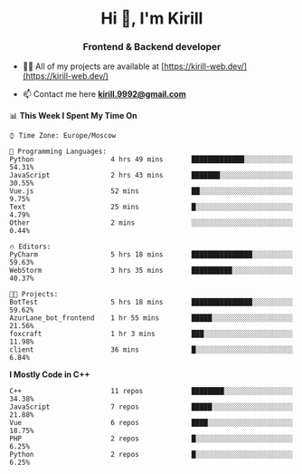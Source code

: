 <h1 align="center">Hi 👋, I'm Kirill</h1>
<h3 align="center">Frontend & Backend developer</h3>

- 👨‍💻 All of my projects are available at [https://kirill-web.dev/](https://kirill-web.dev/)

- 📫 Contact me here **kirill.9992@gmail.com**











<!--START_SECTION:waka-->
📊 **This Week I Spent My Time On** 

```text
⌚︎ Time Zone: Europe/Moscow

💬 Programming Languages: 
Python                   4 hrs 49 mins       █████████████░░░░░░░░░░░░   54.31% 
JavaScript               2 hrs 43 mins       ███████░░░░░░░░░░░░░░░░░░   30.55% 
Vue.js                   52 mins             ██░░░░░░░░░░░░░░░░░░░░░░░   9.75% 
Text                     25 mins             █░░░░░░░░░░░░░░░░░░░░░░░░   4.79% 
Other                    2 mins              ░░░░░░░░░░░░░░░░░░░░░░░░░   0.44%

🔥 Editors: 
PyCharm                  5 hrs 18 mins       ███████████████░░░░░░░░░░   59.63% 
WebStorm                 3 hrs 35 mins       ██████████░░░░░░░░░░░░░░░   40.37%

🐱‍💻 Projects: 
BotTest                  5 hrs 18 mins       ███████████████░░░░░░░░░░   59.62% 
AzurLane_bot_frontend    1 hr 55 mins        █████░░░░░░░░░░░░░░░░░░░░   21.56% 
foxcraft                 1 hr 3 mins         ███░░░░░░░░░░░░░░░░░░░░░░   11.98% 
client                   36 mins             █░░░░░░░░░░░░░░░░░░░░░░░░   6.84%

```

**I Mostly Code in C++** 

```text
C++                      11 repos            ████████░░░░░░░░░░░░░░░░░   34.38% 
JavaScript               7 repos             █████░░░░░░░░░░░░░░░░░░░░   21.88% 
Vue                      6 repos             ████░░░░░░░░░░░░░░░░░░░░░   18.75% 
PHP                      2 repos             █░░░░░░░░░░░░░░░░░░░░░░░░   6.25% 
Python                   2 repos             █░░░░░░░░░░░░░░░░░░░░░░░░   6.25%

```



<!--END_SECTION:waka-->
